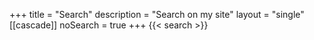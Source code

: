 +++
title       = "Search"
description = "Search on my site"
layout      = "single"
[[cascade]]
noSearch    = true
+++
{{< search >}}